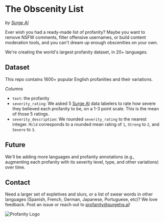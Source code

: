 # The Obscenity List
*by [Surge AI](https://www.surgehq.ai)*

Ever wish you had a ready-made list of profanity? Maybe you want to remove NSFW comments, filter offensive usernames, or build content moderation tools, and you can't dream up enough obscenities on your own.

We're creating the world's largest profanity dataset, in 20+ languages.

## Dataset

This repo contains 1600+ popular English profanities and their variations.

*Columns*
* `text`: the profanity
* `severity_rating`: We asked 5 [Surge AI](https://www.surgehq.ai) data labelers to rate how severe they believed each profanity to be, on a 1-3 point scale. This is the mean of those 5 ratings.
* `severity_description`: We rounded `severity_rating` to the nearest integer. `Mild` corresponds to a rounded mean rating of `1`, `Strong` to `2`, and `Severe` to `3`.

## Future

We'll be adding more languages and profanity annotations (e.g., augmenting each profanity with its severity level, type, and other variations) over time.

## Contact

Need a larger set of expletives and slurs, or a list of swear words in other languages (Spanish, French, German, Japanese, Portuguese, etc)? We love feedback. Post an issue or reach out to profanity@surgehq.ai!

![Profanity Logo](https://github.com/surge-ai/profanity/blob/main/logo.png)
